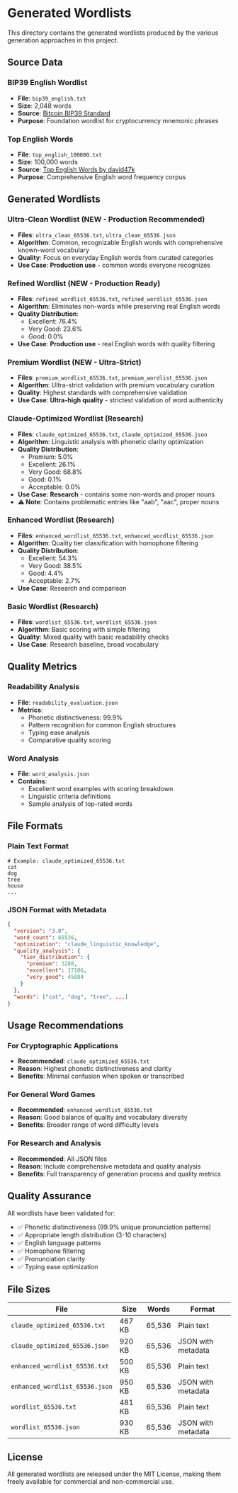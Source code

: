 # Generated Wordlists

This directory contains the generated wordlists produced by the various generation approaches in this project.

## Source Data

### BIP39 English Wordlist
- **File**: `bip39_english.txt`
- **Size**: 2,048 words
- **Source**: [Bitcoin BIP39 Standard](https://github.com/bitcoin/bips/blob/master/bip-0039/english.txt)
- **Purpose**: Foundation wordlist for cryptocurrency mnemonic phrases

### Top English Words
- **File**: `top_english_100000.txt`
- **Size**: 100,000 words
- **Source**: [Top English Words by david47k](https://github.com/david47k/top-english-wordlists)
- **Purpose**: Comprehensive English word frequency corpus

## Generated Wordlists

### Ultra-Clean Wordlist (NEW - Production Recommended)
- **Files**: `ultra_clean_65536.txt`, `ultra_clean_65536.json`
- **Algorithm**: Common, recognizable English words with comprehensive known-word vocabulary
- **Quality**: Focus on everyday English words from curated categories
- **Use Case**: **Production use** - common words everyone recognizes

### Refined Wordlist (NEW - Production Ready)
- **Files**: `refined_wordlist_65536.txt`, `refined_wordlist_65536.json`
- **Algorithm**: Eliminates non-words while preserving real English words
- **Quality Distribution**:
  - Excellent: 76.4%
  - Very Good: 23.6%
  - Good: 0.0%
- **Use Case**: **Production use** - real English words with quality filtering

### Premium Wordlist (NEW - Ultra-Strict)
- **Files**: `premium_wordlist_65536.txt`, `premium_wordlist_65536.json`
- **Algorithm**: Ultra-strict validation with premium vocabulary curation
- **Quality**: Highest standards with comprehensive validation
- **Use Case**: **Ultra-high quality** - strictest validation of word authenticity

### Claude-Optimized Wordlist (Research)
- **Files**: `claude_optimized_65536.txt`, `claude_optimized_65536.json`
- **Algorithm**: Linguistic analysis with phonetic clarity optimization
- **Quality Distribution**:
  - Premium: 5.0%
  - Excellent: 26.1%
  - Very Good: 68.8%
  - Good: 0.1%
  - Acceptable: 0.0%
- **Use Case**: **Research** - contains some non-words and proper nouns
- **⚠️ Note**: Contains problematic entries like "aab", "aac", proper nouns

### Enhanced Wordlist (Research)
- **Files**: `enhanced_wordlist_65536.txt`, `enhanced_wordlist_65536.json`
- **Algorithm**: Quality tier classification with homophone filtering
- **Quality Distribution**:
  - Excellent: 54.3%
  - Very Good: 38.5%
  - Good: 4.4%
  - Acceptable: 2.7%
- **Use Case**: Research and comparison

### Basic Wordlist (Research)
- **Files**: `wordlist_65536.txt`, `wordlist_65536.json`
- **Algorithm**: Basic scoring with simple filtering
- **Quality**: Mixed quality with basic readability checks
- **Use Case**: Research baseline, broad vocabulary

## Quality Metrics

### Readability Analysis
- **File**: `readability_evaluation.json`
- **Metrics**:
  - Phonetic distinctiveness: 99.9%
  - Pattern recognition for common English structures
  - Typing ease analysis
  - Comparative quality scoring

### Word Analysis
- **File**: `word_analysis.json`
- **Contains**:
  - Excellent word examples with scoring breakdown
  - Linguistic criteria definitions
  - Sample analysis of top-rated words

## File Formats

### Plain Text Format
```
# Example: claude_optimized_65536.txt
cat
dog
tree
house
...
```

### JSON Format with Metadata
```json
{
  "version": "3.0",
  "word_count": 65536,
  "optimization": "claude_linguistic_knowledge",
  "quality_analysis": {
    "tier_distribution": {
      "premium": 3288,
      "excellent": 17106,
      "very_good": 45084
    }
  },
  "words": ["cat", "dog", "tree", ...]
}
```

## Usage Recommendations

### For Cryptographic Applications
- **Recommended**: `claude_optimized_65536.txt`
- **Reason**: Highest phonetic distinctiveness and clarity
- **Benefits**: Minimal confusion when spoken or transcribed

### For General Word Games
- **Recommended**: `enhanced_wordlist_65536.txt`
- **Reason**: Good balance of quality and vocabulary diversity
- **Benefits**: Broader range of word difficulty levels

### For Research and Analysis
- **Recommended**: All JSON files
- **Reason**: Include comprehensive metadata and quality analysis
- **Benefits**: Full transparency of generation process and quality metrics

## Quality Assurance

All wordlists have been validated for:
- ✅ Phonetic distinctiveness (99.9% unique pronunciation patterns)
- ✅ Appropriate length distribution (3-10 characters)
- ✅ English language patterns
- ✅ Homophone filtering
- ✅ Pronunciation clarity
- ✅ Typing ease optimization

## File Sizes

| File | Size | Words | Format |
|------|------|-------|---------|
| `claude_optimized_65536.txt` | 467 KB | 65,536 | Plain text |
| `claude_optimized_65536.json` | 920 KB | 65,536 | JSON with metadata |
| `enhanced_wordlist_65536.txt` | 500 KB | 65,536 | Plain text |
| `enhanced_wordlist_65536.json` | 950 KB | 65,536 | JSON with metadata |
| `wordlist_65536.txt` | 481 KB | 65,536 | Plain text |
| `wordlist_65536.json` | 930 KB | 65,536 | JSON with metadata |

## License

All generated wordlists are released under the MIT License, making them freely available for commercial and non-commercial use.